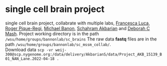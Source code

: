 # single cell brain project  


single cell brain project, collabrate with multiple labs, [Francesca Luca](https://lucalab.org/), [Roger Pique-Regi](http://piquelab.grid.wayne.edu/wordpress/), [Michael Banon](https://pharmacology.med.wayne.edu/profile/aa4864), [Schahram Akbarian](http://labs.neuroscience.mssm.edu/akbarian-lab/) and [Deborah C Mash](https://demerx.com/team/). Project working directory is in the path `/wsu/home/groups/bannonlab/sc_brains`
The raw data **fastq** files are in the path `/wsu/home/groups/bannonlab/sc_mssm_collab/`. <br/>
Download data `scp -vr weij-300@scp.nygenome.org:/data/delivery/AkbarianS/data/Project_AKB_15139_B01_NAN_Lane.2022-04-18 .`